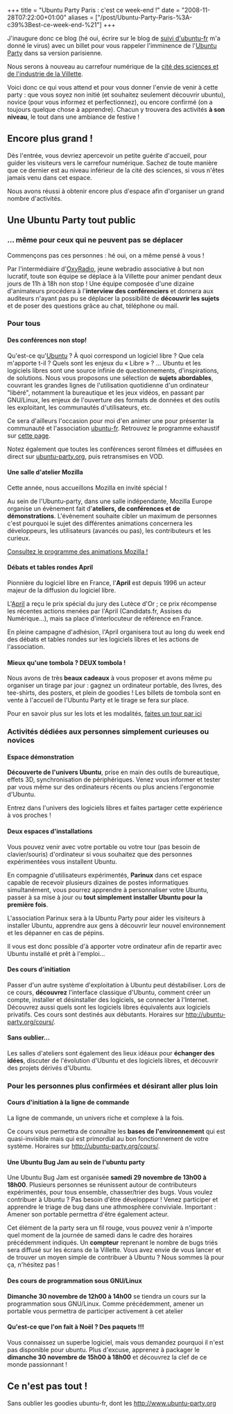 +++
title = "Ubuntu Party Paris : c&#39;est ce week-end !"
date = "2008-11-28T07:22:00+01:00"
aliases = ["/post/Ubuntu-Party-Paris-%3A-c39%3Best-ce-week-end-%21"]
+++
    <p>J'inaugure donc ce blog (hé oui, écrire sur le blog de <a href="http://suivi.ubuntu-fr.org" hreflang="fr">suivi d'ubuntu-fr</a> m'a donné le virus) avec un billet pour vous rappeler l'imminence de l'<a href="http://ubuntu-party.org/paris/" hreflang="fr">Ubuntu Party</a> dans sa version parisienne.</p>


<p>Nous serons à nouveau au carrefour numérique de la <a href="http://www.cite-sciences.fr" hreflang="fr">cité des sciences et de l'industrie de la Villette</a>.</p>


<p>Voici donc ce qui vous attend et pour vous donner l&#39;envie de venir à cette party : que vous soyez non initié (et souhaitez seulement découvrir ubuntu), novice (pour vous informez et perfectionnez), ou encore confirmé (on a toujours quelque chose à apprendre). Chacun y trouvera des activités <strong>à son niveau</strong>, le tout dans une ambiance de festive !</p>


<h2>Encore plus grand !</h2>

<p>Dès l'entrée, vous devriez apercevoir un petite guérite d'accueil, pour guider les visiteurs vers le carrefour numérique. Sachez de toute manière que ce dernier est au niveau inférieur de la cité des sciences, si vous n'êtes jamais venu dans cet espace.</p>


<p>Nous avons réussi à obtenir encore plus d'espace afin d'organiser un grand nombre d'activités.</p>


<h2>Une Ubuntu Party tout public</h2>


<h3>… même pour ceux qui ne peuvent pas se déplacer</h3>

<p>Commençons pas ces personnes : hé oui, on a même pensé à vous !</p>


<p>Par l'intermédiaire d'<a href="http://www.oxyradio.net/" hreflang="fr">OxyRadio</a>, jeune webradio associative à but non lucratif, toute son équipe se déplace à la Villette pour animer pendant deux jours de 11h à 18h non stop ! Une équipe composée d&#39;une dizaine d&#39;animateurs procédera à l&#39;<strong>interview des conférenciers</strong> et donnera aux auditeurs n'ayant pas pu se déplacer la possibilité de <strong>découvrir les sujets</strong> et de poser des questions grâce au chat, téléphone ou mail.</p>


<h3>Pour tous</h3>


<h4>Des conférences non stop!</h4>


<p>Qu'est-ce qu'<a href="http://www.ubuntu.com" hreflang="en">Ubuntu</a> ? À quoi correspond un logiciel libre ? Que cela m&#39;apporte t-il ? Quels sont les enjeux du « Libre » ? ...
Ubuntu et les logiciels libres sont une source infinie de questionnements, d&#39;inspirations, de solutions. Nous vous proposons une sélection de <strong>sujets abordables</strong>, couvrant les grandes lignes de l'utilisation quotidienne d'un ordinateur "libéré", notamment la bureautique et les jeux vidéos, en passant par GNU/Linux, les enjeux de l'ouverture des formats de données et des outils les exploitant, les communautés d'utilisateurs, etc.</p>


<p>Ce sera d'ailleurs l'occasion pour moi d'en animer une pour présenter la communauté et l'association <a href="http://www.ubuntu-fr.org" hreflang="fr">ubuntu-fr</a>.
Retrouvez le programme exhaustif sur <a href="http://ubuntu-party.org/conferences/" hreflang="fr">cette page</a>.</p>


<p>Notez également que toutes les conférences seront filmées et diffusées en direct sur <a href="http://www.ubuntu-party.org" hreflang="fr">ubuntu-party.org</a>, puis retransmises en VOD.</p>


<h4>Une salle d'atelier Mozilla</h4>

<p>Cette année, nous accueillons Mozilla en invité spécial !</p>


<p>Au sein de l'Ubuntu-party, dans une salle indépendante, Mozilla Europe organise un évènement fait d'<strong>ateliers, de conférences et de démonstrations</strong>. L'évènement souhaite cibler un maximum de personnes c'est pourquoi le sujet des différentes animations concernera les développeurs, les utilisateurs (avancés ou pas), les contributeurs et les curieux.</p>


<p><a href="http://wiki.frenchmozilla.fr/wiki/index.php/Mozilla_Ubuntu_Party" hreflang="fr">Consultez le programme des animations Mozilla !</a></p>



<h4>Débats et tables rondes April</h4>

<p>Pionnière du logiciel libre en France, l'<strong>April</strong> est depuis 1996 un acteur majeur de la diffusion du logiciel libre.</p>


<p>L'<a href="http://april.org/" hreflang="fr">April</a> a reçu le prix spécial du jury des Lutèce d&#39;Or ; ce prix récompense les récentes actions menées par l&#39;April (Candidats.fr, Assises du Numérique...), mais sa place d&#39;interlocuteur de référence en France.</p>


<p>En pleine campagne d'adhésion, l'April organisera tout au long du week end des débats et tables rondes sur les logiciels libres et les actions de l'association.</p>


<h4>Mieux qu&#39;une tombola ? DEUX tombola !</h4>

<p>Nous avons de très<strong> beaux cadeaux</strong> à vous proposer et avons même pu organiser un tirage par jour : gagnez un ordinateur portable, des livres, des tee-shirts, des posters, et plein de goodies ! Les billets de tombola sont en vente à l&#39;accueil de l&#39;Ubuntu Party et le tirage se fera sur place.</p>


<p>Pour en savoir plus sur les lots et les modalités, <a href="http://ubuntu-party.org/tombola/" hreflang="fr">faites un tour par ici</a></p>


<h3>Activités dédiées aux personnes simplement curieuses ou novices</h3>

<h4>Espace démonstration</h4>

<p><strong>Découverte de l'univers Ubuntu</strong>, prise en main des outils de bureautique, effets 3D, synchronisation de périphériques. Venez vous informer et tester par vous même sur des ordinateurs récents ou plus anciens l'ergonomie d'Ubuntu.</p>


<p>Entrez dans l&#39;univers des logiciels libres et faites partager cette expérience à vos proches !</p>


<h4>Deux espaces d'installations</h4>

<p>Vous pouvez venir avec votre portable ou votre tour (pas besoin de clavier/souris) d'ordinateur si vous souhaitez que des personnes expérimentées vous installent Ubuntu.</p>


<p>En compagnie d'utilisateurs expérimentés, <strong>Parinux</strong> dans cet espace capable de recevoir plusieurs dizaines de postes informatiques simultanément, vous pourrez apprendre à personnaliser votre Ubuntu, passer à sa mise à jour ou <strong>tout simplement installer Ubuntu pour la première fois</strong>.</p>


<p>L'association Parinux sera à la Ubuntu Party pour aider les visiteurs à installer Ubuntu, apprendre aux gens à découvrir leur nouvel environnement et les dépanner en cas de pépins.</p>


<p>Il vous est donc possible d'à apporter votre ordinateur afin de repartir avec Ubuntu installé et prêt à l'emploi...</p>


<h4>Des cours d'initiation</h4>

<p>Passer d'un autre système d'exploitation à Ubuntu peut déstabiliser. Lors de ce cours, <strong>découvrez</strong> l'interface classique d'Ubuntu, comment créer un compte, installer et désinstaller des logiciels, se connecter à l'Internet. Découvrez aussi quels sont les logiciels libres équivalents aux logiciels privatifs. Ces cours sont destinés aux débutants.
Horaires sur <a href="http://ubuntu-party.org/cours/" hreflang="fr">http://ubuntu-party.org/cours/</a>.</p>


<h4>Sans oublier…</h4>

<p>Les salles d'ateliers sont également des lieux idéaux pour <strong>échanger des idées</strong>, discuter de l'évolution d'Ubuntu et des logiciels libres, et découvrir des projets dérivés d'Ubuntu.</p>



<h3>Pour les personnes plus confirmées et désirant aller plus loin</h3>


<h4>Cours d'initiation à la ligne de commande</h4>

<p>La ligne de commande, un univers riche et complexe à la fois.</p>


<p>Ce cours vous permettra de connaître les <strong>bases de l'environnement</strong> qui est quasi-invisible mais qui est primordial au bon fonctionnement de votre système.
Horaires sur <a href="http://ubuntu-party.org/cours/" hreflang="fr">http://ubuntu-party.org/cours/</a>.</p>


<h4>Une Ubuntu Bug Jam au sein de l'ubuntu party</h4>

<p>Une Ubuntu Bug Jam est organisée <strong>samedi 29 novembre de 13h00 à 18h00</strong>. Plusieurs personnes se réunissent autour de contributeurs expérimentés, pour tous ensemble, chasser/trier des bugs. Vous voulez contribuer à Ubuntu ? Pas besoin d&#39;être développeur ! Venez participer et apprendre le triage de bug dans une athmosphère conviviale. Important : Amener son portable permettra d&#39;être également acteur.</p>


<p>Cet élément de la party sera un fil rouge, vous pouvez venir à n'importe quel moment de la journée de samedi dans le cadre des horaires précédemment indiqués. Un <strong>compteur</strong> reprenant le nombre de bugs triés sera diffusé sur les écrans de la Villette. Vous avez envie de vous lancer et de trouver un moyen simple de contribuer à Ubuntu ? Nous sommes là pour ça, n&#39;hésitez pas !</p>


<h4>Des cours de programmation sous GNU/Linux</h4>

<p><strong>Dimanche 30 novembre de 12h00 à 14h00</strong> se tiendra un cours sur la programmation sous GNU/Linux. Comme précédemment, amener un portable vous permettra de participer activement à cet atelier</p>


<h4>Qu&#39;est-ce que l&#39;on fait à Noël ? Des paquets !!!</h4>

<p>Vous connaissez un superbe logiciel, mais vous demandez pourquoi il n'est pas disponible pour ubuntu. Plus d'excuse, apprenez à packager le <strong>dimanche 30 novembre de 15h00 à 18h00</strong> et découvrez la clef de ce monde passionnant !</p>


<h2>Ce n&#39;est pas tout !</h2>

<p>Sans oublier les goodies ubuntu-fr, dont les <a href="http://blog.kagou.fr#39;autres livres de libre diffusion ,…), des magazines Linux Pratiques…<p>



<p>Bref, comme vous pouvez le voir, nous sommes parés, mettons les petits plats dans les grands et vous attendons de pied ferme les 29 et 30 novembre, c&#39;est à dire demain ! L&#39;entrée est, comme d&#39;habitude, libre et gratuite !</p>


<p>Plus d&#39;informations sont disponibles sur le site web officiel : <a href="http://www.ubuntu-party.org" hreflang="fr">http://www.ubuntu-party.org</a></p>